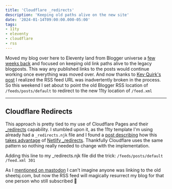 ```yaml
---
title: 'Cloudflare _redirects'
description: 'Keeping old paths alive on the new site'
date: '2024-01-14T09:00:00.000-05:00'
tags:
- 11ty
- eleventy
- cloudflare
- rss
---
```


Moved my blog over here to Eleventy land from Blogger universe a [few weeks back](https://sheetsj.com/blog/migrating-blogger-to-eleventy/) and focused on keeping old link paths alive to the legacy blogposts. This way any published links to the posts would continue working once everything was moved over. And now thanks to [Kev Quirk's](https://fosstodon.org/@kev) [post](https://kevquirk.com/dont-change-your-rss-url) I realized the RSS feed URL was inadvertently broken in the process. So this weekend I set about to point the old Blogger RSS location of `/feeds/posts/default` to redirect to the new 11ty location of `/feed.xml` 

---

## Cloudflare Redirects

This approach is pretty tied to my use of Cloudflare Pages and their [_redirects](https://developers.cloudflare.com/pages/configuration/redirects/) capability. I stumbled upon it, as the 11ty template I'm using already had a `_redirects.njk` file and I found a [post describing](https://eleventy-excellent.netlify.app/blog/post-with-301-redirects/) how this [takes advantage](https://www.aleksandrhovhannisyan.com/blog/eleventy-netlify-redirects/) of [Netlify _redirects](https://docs.netlify.com/routing/redirects/). Thankfully Cloudflare uses the same pattern so nothing really needed to change with the implementation.

Adding this line to my _redirects.njk file did the trick:
`/feeds/posts/default /feed.xml 301`

As I [mentioned on mastodon](https://elk.zone/hachyderm.io/@jeffsheets/111749929456672194) I can't imagine anyone was linking to the old sheetsj.com, but now the RSS feed will magically resurrect my blog for that one person who still subscribed 🎉
